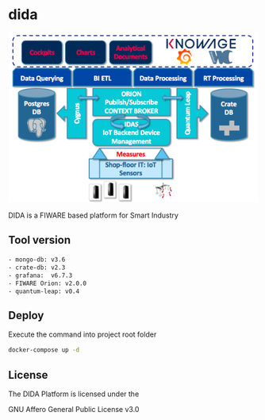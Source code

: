 # dida
![DIDA Schema](docs/images/DIDA-ql.png)

DIDA is a FIWARE based platform for Smart Industry 

## Tool version
	- mongo-db: v3.6
	- crate-db: v2.3
	- grafana:  v6.7.3
	- FIWARE Orion: v2.0.0
	- quantum-leap: v0.4

## Deploy
Execute the command into project root folder
```sh
docker-compose up -d
```


## License
The DIDA Platform is licensed under the

GNU Affero General Public License v3.0